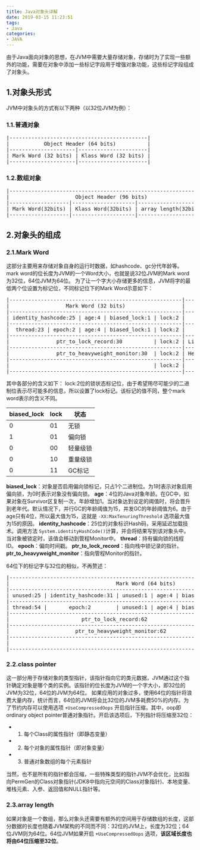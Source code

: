```yaml
---
title: Java对象头详解
date: 2019-03-15 11:23:51
tags:
- Java
categories:
- JAVA
---
```


由于Java面向对象的思想，在JVM中需要大量存储对象，存储时为了实现一些额外的功能，需要在对象中添加一些标记字段用于增强对象功能，这些标记字段组成了对象头。

## 1.对象头形式

JVM中对象头的方式有以下两种（以32位JVM为例）：

### 1.1.普通对象

<pre>
|--------------------------------------------|
|           Object Header (64 bits)          |
|---------------------|----------------------|
| Mark Word (32 bits) | Klass Word (32 bits) |
|---------------------|----------------------|
</pre>

### 1.2.数组对象

<pre>
|---------------------------------------------------------------|
|                     Object Header (96 bits)                   |
|-------------------|--------------------|----------------------|
| Mark Word(32bits) | Klass Word(32bits) | array length(32bits) |
|-------------------|--------------------|----------------------|
</pre>

<!-- more -->

## 2.对象头的组成

### 2.1.Mark Word

这部分主要用来存储对象自身的运行时数据，如hashcode、gc分代年龄等。mark word的位长度为JVM的一个Word大小，也就是说32位JVM的Mark word为32位，64位JVM为64位。
为了让一个字大小存储更多的信息，JVM将字的最低两个位设置为标记位，不同标记位下的Mark Word示意如下：

<pre>
|-------------------------------------------------------|--------------------|
|                  Mark Word (32 bits)                  |       State        |
|-------------------------------------------------------|--------------------|
| identity_hashcode:25 | age:4 | biased_lock:1 | lock:2 |       Normal       |
|-------------------------------------------------------|--------------------|
|  thread:23 | epoch:2 | age:4 | biased_lock:1 | lock:2 |       Biased       |
|-------------------------------------------------------|--------------------|
|               ptr_to_lock_record:30          | lock:2 | Lightweight Locked |
|-------------------------------------------------------|--------------------|
|               ptr_to_heavyweight_monitor:30  | lock:2 | Heavyweight Locked |
|-------------------------------------------------------|--------------------|
|                                              | lock:2 |    Marked for GC   |
|-------------------------------------------------------|--------------------|
</pre>

其中各部分的含义如下：
lock:2位的锁状态标记位，由于希望用尽可能少的二进制位表示尽可能多的信息，所以设置了lock标记。该标记的值不同，整个mark word表示的含义不同。

| biased_lock | lock | 状态 |
| ------ | ------ | ------ |
| 0 | 01 | 无锁 |
| 1 | 01 | 偏向锁 |
| 0 | 00 | 轻量级锁 |
| 0 | 10 | 重量级锁 |
| 0 | 11 | GC标记 |

**biased_lock**：对象是否启用偏向锁标记，只占1个二进制位。为1时表示对象启用偏向锁，为0时表示对象没有偏向锁。
**age**：4位的Java对象年龄。在GC中，如果对象在Survivor区复制一次，年龄增加1。当对象达到设定的阈值时，将会晋升到老年代。默认情况下，并行GC的年龄阈值为15，并发GC的年龄阈值为6。由于age只有4位，所以最大值为15，这就是 `-XX:MaxTenuringThreshold` 选项最大值为15的原因。
**identity_hashcode**：25位的对象标识Hash码，采用延迟加载技术。调用方法 `System.identityHashCode()`计算，并会将结果写到该对象头中。当对象被锁定时，该值会移动到管程Monitor中。
**thread**：持有偏向锁的线程ID。
**epoch**：偏向时间戳。
**ptr_to_lock_record**：指向栈中锁记录的指针。
**ptr_to_heavyweight_monitor**：指向管程Monitor的指针。

64位下的标记字与32位的相似，不再赘述：

<pre>
|------------------------------------------------------------------------------|--------------------|
|                                  Mark Word (64 bits)                         |       State        |
|------------------------------------------------------------------------------|--------------------|
| unused:25 | identity_hashcode:31 | unused:1 | age:4 | biased_lock:1 | lock:2 |       Normal       |
|------------------------------------------------------------------------------|--------------------|
| thread:54 |       epoch:2        | unused:1 | age:4 | biased_lock:1 | lock:2 |       Biased       |
|------------------------------------------------------------------------------|--------------------|
|                       ptr_to_lock_record:62                         | lock:2 | Lightweight Locked |
|------------------------------------------------------------------------------|--------------------|
|                     ptr_to_heavyweight_monitor:62                   | lock:2 | Heavyweight Locked |
|------------------------------------------------------------------------------|--------------------|
|                                                                     | lock:2 |    Marked for GC   |
|------------------------------------------------------------------------------|--------------------|
</pre>

### 2.2.class pointer

这一部分用于存储对象的类型指针，该指针指向它的类元数据，JVM通过这个指针确定对象是哪个类的实例。该指针的位长度为JVM的一个字大小，即32位的JVM为32位，64位的JVM为64位。
如果应用的对象过多，使用64位的指针将浪费大量内存，统计而言，64位的JVM将会比32位的JVM多耗费50%的内存。为了节约内存可以使用选项 `+UseCompressedOops` 开启指针压缩，其中，oop即ordinary object pointer普通对象指针。开启该选项后，下列指针将压缩至32位：

- 1. 每个Class的属性指针（即静态变量）
- 2. 每个对象的属性指针（即对象变量）
- 3. 普通对象数组的每个元素指针

当然，也不是所有的指针都会压缩，一些特殊类型的指针JVM不会优化，比如指向PermGen的Class对象指针(JDK8中指向元空间的Class对象指针)、本地变量、堆栈元素、入参、返回值和NULL指针等。

### 2.3.array length

如果对象是一个数组，那么对象头还需要有额外的空间用于存储数组的长度，这部分数据的长度也随着JVM架构的不同而不同：32位的JVM上，长度为32位；64位JVM则为64位。64位JVM如果开启 `+UseCompressedOops` 选项，**该区域长度也将由64位压缩至32位**。

